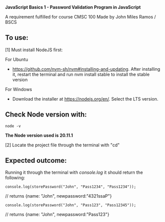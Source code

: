 **JavaScript Basics 1 - Password Validation Program in JavaScript**

A requirement fulfilled for course CMSC 100
Made by John Miles Ramos / BSCS

## To use:

[1] Must install NodeJS first:

For Ubuntu
- https://github.com/nvm-sh/nvm#installing-and-updating.
After installing it, restart the terminal and run nvm install stable to install the stable
version

For Windows
- Download the installer at https://nodejs.org/en/. Select the LTS version.

## Check Node version with:

    node -v
    
**The Node version used is 20.11.1**

[2] Locate the project file through the terminal with "cd" 

## Expected outcome:

Running it through the terminal with *console.log* it should return the following:
  
    console.log(storePassword("John", "Pass1234", "Pass1234")); 

  // returns {name: "John", newpassword:"4321ssaP"}
  
    console.log(storePassword("John", "Pass123", "Pass12345"));

  // returns {name: "John", newpassword:"Pass123"}
